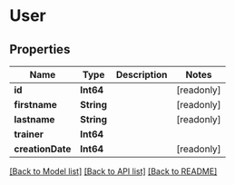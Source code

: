 # User

## Properties
Name | Type | Description | Notes
------------ | ------------- | ------------- | -------------
**id** | **Int64** |  | [readonly] 
**firstname** | **String** |  | [readonly] 
**lastname** | **String** |  | [readonly] 
**trainer** | **Int64** |  | 
**creationDate** | **Int64** |  | [readonly] 

[[Back to Model list]](../README.md#documentation-for-models) [[Back to API list]](../README.md#documentation-for-api-endpoints) [[Back to README]](../README.md)


